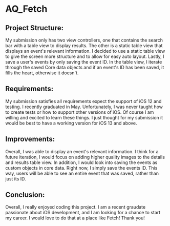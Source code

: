 # AQ_Fetch

## Project Structure:

My submission only has two view controllers, one that contains the search bar with a table view to display results. The other 
is a static table view that displays an event's relevant information. I decided to use a static table view to give the screen more structure 
and to allow for easy auto layout. Lastly, I save a user's events by only saving the event ID. In the table view, I iterate through the saved Core data objects and if 
an event's ID has been saved, it fills the heart, otherwise it doesn't.

## Requirements:

My submission satisfies all requirements expect the support of iOS 12 and testing. I recently graduated in May. Unfortunately, I was never taught how
to create tests or how to support other versions of iOS. Of course I am willing and excited to learn these things. I just thought for my submission it would be 
best to have a working version for iOS 13 and above. 

## Improvements:

Overall, I was able to display an event's relevant information. I think for a future iteration, I would focus on adding higher quality images to the details and results
table view. In addition, I would look into saving the events as custom objects in core data. Right now, I simply save the events ID. This way, users will be 
able to see an entire event that was saved, rather than just its ID. 

## Conclusion:
Overall, I really enjoyed coding this project. I am a recent graudate passionate about iOS development, and I am looking for a chance to start my career. I would love 
to do that at a place like Fetch! Thank you!
